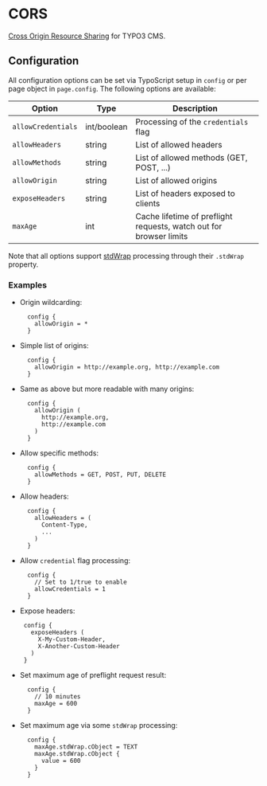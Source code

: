 # CORS

[Cross Origin Resource Sharing](https://developer.mozilla.org/en-US/docs/Web/HTTP/Access_control_CORS) for TYPO3 CMS.

## Configuration

All configuration options can be set via TypoScript setup in `config` or per page object in `page.config`. The following options are available:

| Option | Type | Description |
|-|-|-|
| `allowCredentials` | int/boolean | Processing of the `credentials` flag |
| `allowHeaders` | string |  List of allowed headers |
| `allowMethods` | string |  List of allowed methods (GET, POST, ...) |
| `allowOrigin` | string |  List of allowed origins |
| `exposeHeaders` | string |  List of headers exposed to clients |
| `maxAge` | int |  Cache lifetime of preflight requests, watch out for browser limits |

Note that all options support [stdWrap](http://docs.typo3.org/typo3cms/TyposcriptReference/Functions/Stdwrap/Index.html) processing through their `.stdWrap` property.

### Examples

* Origin wildcarding:

        config {
          allowOrigin = *
        }

* Simple list of origins:

        config {
          allowOrigin = http://example.org, http://example.com
        }

* Same as above but more readable with many origins:

        config {
          allowOrigin (
            http://example.org,
            http://example.com
          )
        }

* Allow specific methods:

        config {
          allowMethods = GET, POST, PUT, DELETE
        }

* Allow headers:

        config {
          allowHeaders = (
            Content-Type,
            ...
          )
        }

* Allow `credential` flag processing:

        config {
          // Set to 1/true to enable
          allowCredentials = 1
        }

*  Expose headers:

        config {
          exposeHeaders (
            X-My-Custom-Header,
            X-Another-Custom-Header
          )
        }

* Set maximum age of preflight request result:

        config {
          // 10 minutes
          maxAge = 600
        }

* Set maximum age via some `stdWrap` processing:

        config {
          maxAge.stdWrap.cObject = TEXT
          maxAge.stdWrap.cObject {
            value = 600
          }
        }
